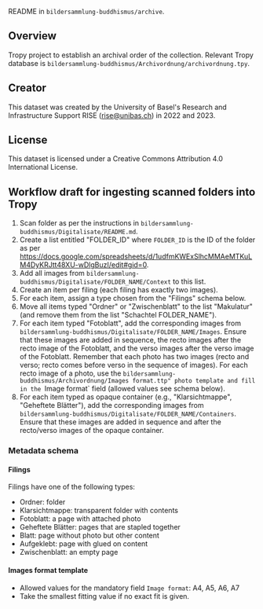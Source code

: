 README in `bildersammlung-buddhismus/archive`.

## Overview

Tropy project to establish an archival order of the collection. Relevant Tropy database is `bildersammlung-buddhismus/Archivordnung/archivordnung.tpy`.

## Creator

This dataset was created by the University of Basel's Research and Infrastructure Support RISE (rise@unibas.ch) in 2022 and 2023.

## License

This dataset is licensed under a Creative Commons Attribution 4.0 International License.

## Workflow draft for ingesting scanned folders into Tropy

1. Scan folder as per the instructions in `bildersammlung-buddhismus/Digitalisate/README.md`.
2. Create a list entitled "FOLDER_ID" where `FOLDER_ID` is the ID of the folder as per https://docs.google.com/spreadsheets/d/1udfmKWExSlhcMMAeMTKuLM4DyKRJtt48XU-wDlgBuzI/edit#gid=0.
3. Add all images from `bildersammlung-buddhismus/Digitalisate/FOLDER_NAME/Context` to this list.
4. Create an item per filing (each filing has exactly two images).
5. For each item, assign a type chosen from the "Filings" schema below.
6. Move all items typed "Ordner" or "Zwischenblatt" to the list "Makulatur" (and remove them from the list "Schachtel FOLDER_NAME").
7. For each item typed "Fotoblatt", add the corresponding images from `bildersammlung-buddhismus/Digitalisate/FOLDER_NAME/Images`. Ensure that these images are added in sequence, the recto images after the recto image of the Fotoblatt, and the verso images after the verso image of the Fotoblatt. Remember that each photo has two images (recto and verso; recto comes before verso in the sequence of images). For each recto image of a photo, use the `bildersammlung-buddhismus/Archivordnung/Images format.ttp" photo template and fill in the `Image format` field (allowed values see schema below).
8. For each item typed as opaque container (e.g., "Klarsichtmappe", "Geheftete Blätter"), add the corresponding images from `bildersammlung-buddhismus/Digitalisate/FOLDER_NAME/Containers`. Ensure that these images are added in sequence and after the recto/verso images of the opaque container.

### Metadata schema

#### Filings

Filings have one of the following types:
- Ordner: folder
- Klarsichtmappe: transparent folder with contents
- Fotoblatt: a page with attached photo
- Geheftete Blätter: pages that are stapled together
- Blatt: page without photo but other content
- Aufgeklebt: page with glued on content
- Zwischenblatt: an empty page

#### Images format template

- Allowed values for the mandatory field `Image format`: A4, A5, A6, A7
- Take the smallest fitting value if no exact fit is given.

## 